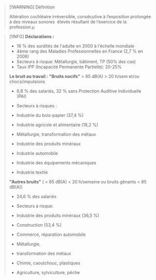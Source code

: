 >[!WARNING] Définition
>
>Altération cochléaire irréversible, consécutive à l’exposition prolongée à des niveaux sonores  élevés résultant de l’exercice de la profession.µ

>[!INFO]
>**Déclarations :**
>- 16 % des surdités de l'adulte en 2000 à l'échelle mondiale
>- 4ème rang des Maladies Professionnelles en France (2,7 % en 2006)
>- Secteurs à risque: Métallurgie, bâtiment, TP (50% des cas)
>- Taux IPP (Incapacité Permanente Partielle): 20-25%
>  
>  **Le bruit au travail :**
>  **"Bruits nocifs"**  > 85 dB(A) > 20 h/sem et/ou chocs/impulsions
>- 6,8 % des salariés, 32 % sans Protection Auditive Individuelle (PAI)
>- Secteurs à risques :
>
>- Industrie du bois-papier (37,4 %)
>- Industrie agricole et alimentaire (18,2 %)
>- Métallurgie, transformation des métaux
>- Industrie des produits minéraux
>- Industrie automobile
>- Industrie des équipements mécaniques
>- Industrie textile
>
>**"Autres bruits"** ( > 85 dB(A) < 20 h/semaine ou bruits gênants < 85 dB(A))
>- 24,6 % des salariés
>
>- Secteurs à risque:
>- Industrie des produits minéraux (36,5 %)
>- Construction (53,4 %)
>- Commerce, réparation automobile
>- Métallurgie,
>- transformation des métaux
>- Chimie, caoutchouc, plastiques
>-  Agriculture, sylviculture, pêche

